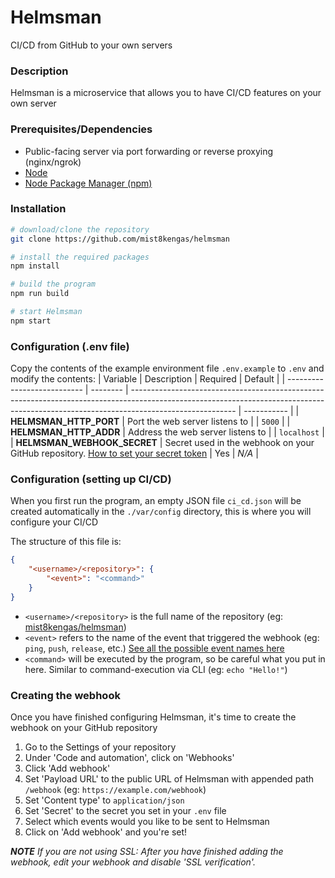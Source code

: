 # Helmsman

CI/CD from GitHub to your own servers

### Description

Helmsman is a microservice that allows you to have CI/CD features on your own server

### Prerequisites/Dependencies

-   Public-facing server via port forwarding or reverse proxying (nginx/ngrok)
-   [Node](https://nodejs.org/)
-   [Node Package Manager (npm)](https://www.npmjs.com/)

### Installation

```bash
# download/clone the repository
git clone https://github.com/mist8kengas/helmsman

# install the required packages
npm install

# build the program
npm run build

# start Helmsman
npm start
```

### Configuration (.env file)

Copy the contents of the example environment file `.env.example` to `.env` and modify the contents:
| Variable | Description | Required | Default |
| --------------------------- | -------- | -------------------------------------------------------------------------------------------------------------------------------------------------------------------------------------- | ----------- |
| **HELMSMAN_HTTP_PORT** | Port the web server listens to | | `5000` |
| **HELMSMAN_HTTP_ADDR** | Address the web server listens to | | `localhost` |
| **HELMSMAN_WEBHOOK_SECRET** | Secret used in the webhook on your GitHub repository. [How to set your secret token](https://docs.github.com/en/developers/webhooks-and-events/webhooks/securing-your-webhooks#setting-your-secret-token) | Yes | _N/A_ |

### Configuration (setting up CI/CD)

When you first run the program, an empty JSON file `ci_cd.json` will be created automatically in the `./var/config` directory, this is where you will configure your CI/CD

The structure of this file is:

```json
{
    "<username>/<repository>": {
        "<event>": "<command>"
    }
}
```

-   `<username>/<repository>` is the full name of the repository (eg: [mist8kengas/helmsman](https://github.com/mist8kengas/helmsman))
-   `<event>` refers to the name of the event that triggered the webhook (eg: `ping`, `push`, `release`, etc.) [See all the possible event names here](https://docs.github.com/en/developers/webhooks-and-events/webhooks/webhook-events-and-payloads)
-   `<command>` will be executed by the program, so be careful what you put in here. Similar to command-execution via CLI (eg: `echo "Hello!"`)

### Creating the webhook

Once you have finished configuring Helmsman, it's time to create the webhook on your GitHub repository

1. Go to the Settings of your repository
2. Under 'Code and automation', click on 'Webhooks'
3. Click 'Add webhook'
4. Set 'Payload URL' to the public URL of Helmsman with appended path `/webhook` (eg: `https://example.com/webhook`)
5. Set 'Content type' to `application/json`
6. Set 'Secret' to the secret you set in your `.env` file
7. Select which events would you like to be sent to Helmsman
8. Click on 'Add webhook' and you're set!

_**NOTE** If you are not using SSL: After you have finished adding the webhook, edit your webhook and disable 'SSL verification'._
